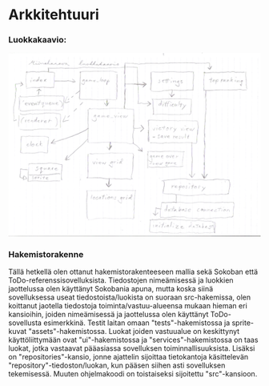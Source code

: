 # Arkkitehtuuri

### Luokkakaavio: 
![luokkakaavio](./kuvat/luokkakaavio_ot_harjoitustyo.png)
 
### Hakemistorakenne
Tällä hetkellä olen ottanut hakemistorakenteeseen mallia sekä Sokoban että ToDo-referenssisovelluksista. Tiedostojen nimeämisessä ja luokkien jaottelussa olen käyttänyt Sokobania apuna, mutta koska siinä sovelluksessa useat tiedostoista/luokista on suoraan src-hakemissa, olen koittanut jaotella tiedostoja toiminta/vastuu-alueensa mukaan hieman eri kansioihin, joiden nimeämisessä ja jaottelussa olen käyttänyt ToDo-sovellusta esimerkkinä. Testit laitan omaan "tests"-hakemistossa ja sprite-kuvat "assets"-hakemistossa. Luokat joiden vastuualue on keskittynyt käyttöliittymään ovat "ui"-hakemistossa ja "services"-hakemistossa on taas luokat, jotka vastaavat pääasiassa sovelluksen toiminnallisuuksista. Lisäksi on "repositories"-kansio, jonne ajattelin sijoittaa tietokantoja käsittelevän "repository"-tiedoston/luokan, kun pääsen siihen asti sovelluksen tekemisessä. Muuten ohjelmakoodi on toistaiseksi sijoitettu "src"-kansioon.
